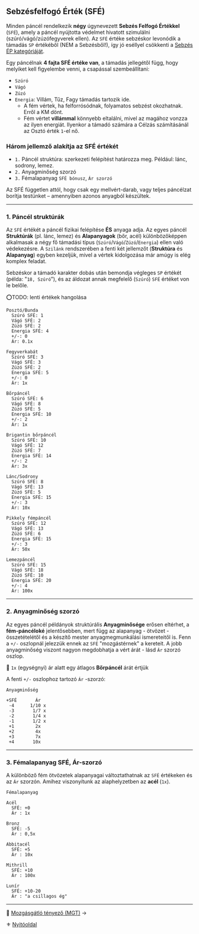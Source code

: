 ## Sebzésfelfogó Érték (SFÉ)

Minden páncél rendelkezik **négy** úgynevezett **Sebzés Felfogó Értékkel** (`SFÉ`), amely a páncél nyújtotta védelmet hivatott szimulálni (szúró/vágó/zúzófegyverek ellen). Az `SFÉ` értéke sebzéskor levonódik a támadás `SP` értékéből (NEM a Sebzésből!), így jó eséllyel csökkenti a [Sebzés ÉP kategóriáját](064_02_06_sebzes.md#sp-%C3%A1tv%C3%A1lt%C3%A1sa-%C3%A9p-sebz%C3%A9sre-%C3%A9s-v%C3%A9-cs%C3%B6kkent%C3%A9sre).

Egy páncélnak **4 fajta SFÉ értéke van**, a támadás jellegétől függ, hogy melyiket kell figyelembe venni, a csapással szembeállítani:

- `Szúró`
- `Vágó`
- `Zúzó`
- `Energia`: Villám, Tűz, Fagy támadás tartozik ide.
  - A fém vértek, ha felforrósódnak, folyamatos sebzést okozhatnak. Erről a KM dönt.
  - Fém vértet **villámmal** könnyebb eltalálni, mivel az magához vonzza az ilyen energiát. Ilyenkor a támadó számára a Célzás számításánál az Osztó érték `1`-el nő.

### Három jellemző alakítja az SFÉ értékét

- `1.` Páncél struktúra: szerkezeti felépítést határozza meg. Például: lánc, sodrony, lemez.
- `2.` Anyagminőség szorzó
- `3.` Fémalapanyag `SFÉ bónusz`, `Ár szorzó`

Az SFÉ független attól, hogy csak egy mellvért-darab, vagy teljes páncélzat borítja testünket – amennyiben azonos anyagból készültek.

---
### 1. Páncél struktúrák

Az `SFÉ` értékét a páncél fizikai felépítése **ÉS** anyaga adja. Az egyes páncél **Struktúrák** (pl. lánc, lemez) és **Alapanyagok** (bőr, acél) különbözőképpen alkalmasak a négy fő támadási típus (`Szúró`/`Vágó`/`Zúzó`/`Energia`) ellen való védekezésre. A `Szilánk` rendszerében a fenti két jellemzőt (**Struktúra** és **Alapanyag**) egyben kezeljük, mivel a vértek kidolgozása már amúgy is elég komplex feladat.

Sebzéskor a támadó karakter dobás után bemondja végleges `SP` értékét (példa: "`18, Szúró`”), és az áldozat annak megfelelő (`Szúró`) `SFÉ` értéket von le belőle.

⭕TODO: lenti értékek hangolása

```
Posztó/Bunda  
  Szúró SFÉ: 1  
  Vágó SFÉ: 2  
  Zúzó SFÉ: 2  
  Energia SFÉ: 4  
  +/-: 0  
  Ár: 0.1x
```

```
Fegyverkabát  
  Szúró SFÉ: 3  
  Vágó SFÉ: 3  
  Zúzó SFÉ: 2  
  Energia SFÉ: 5  
  +/-: 0  
  Ár: 1x
```

```
Bőrpáncél  
  Szúró SFÉ: 6  
  Vágó SFÉ: 8  
  Zúzó SFÉ: 5  
  Energia SFÉ: 10  
  +/-: 2  
  Ár: 1x
```

```
Brigantin bőrpáncél  
  Szúró SFÉ: 10  
  Vágó SFÉ: 12  
  Zúzó SFÉ: 7  
  Energia SFÉ: 14  
  +/-: 2  
  Ár: 3x
```

```
Lánc/Sodrony  
  Szúró SFÉ: 8  
  Vágó SFÉ: 13  
  Zúzó SFÉ: 5  
  Energia SFÉ: 15  
  +/-: 3  
  Ár: 10x
```

```
Pikkely fémpáncél  
  Szúró SFÉ: 12  
  Vágó SFÉ: 13  
  Zúzó SFÉ: 6  
  Energia SFÉ: 15  
  +/-: 3  
  Ár: 50x
```

```
Lemezpáncél  
  Szúró SFÉ: 15  
  Vágó SFÉ: 18  
  Zúzó SFÉ: 10  
  Energia SFÉ: 20  
  +/-: 4  
  Ár: 100x
```

---
### 2. Anyagminőség szorzó

Az egyes páncél példányok struktúrális **Anyagminősége** erősen eltérhet, a **fém-páncéloké** jelentősebben, mert függ az alapanyag - ötvözet - összetételétől és a készítő mester anyagmegmunkálási ismereteitől is. Fenn a `+/-` oszlopnál jelezzük ennek az `SFÉ` "mozgástérnek" a kereteit. A jobb anyagminőség viszont nagyon megdobhatja a vért árát - lásd `Ár` szorzó oszlop.

🔆 `1x` (egységnyi) ár alatt egy átlagos **Bőrpáncél** árát értjük

A fenti `+/-` oszlophoz tartozó `Ár` -szorzó:

```
Anyagminőség

+SFÉ       Ár
 -4      1/10 x
 -3       1/7 x
 -2       1/4 x
 -1       1/2 x
 +1        2x
 +2        4x
 +3        7x
 +4       10x
```

---
### 3. Fémalapanyag SFÉ, Ár-szorzó

A különböző fém ötvözetek alapanyagai változtathatnak az `SFÉ` értékeken és az `Ár` szorzón. Amihez viszonyítunk az alaphelyzetben az **acél** (`1x`).


```
Fémalapanyag

Acél
  SFÉ: +0
  Ár : 1x

Bronz
  SFÉ: -5
  Ár : 0,5x

Abbitacél
  SFÉ: +5
  Ár : 10x

Mithrill
  SFÉ: +10
  Ár : 100x

Lunír
  SFÉ: +10-20
  Ár : "a csillagos ég"
```

---

🔗 [Mozgásgátló tényező (MGT)](069_03_MGT.md) →

⚜️ [Nyitóoldal](start.md#6-harcrendszer-%EF%B8%8F)
